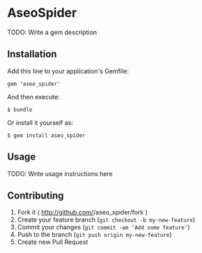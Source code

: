 # AseoSpider

TODO: Write a gem description

## Installation

Add this line to your application's Gemfile:

    gem 'aseo_spider'

And then execute:

    $ bundle

Or install it yourself as:

    $ gem install aseo_spider

## Usage

TODO: Write usage instructions here

## Contributing

1. Fork it ( http://github.com/<my-github-username>/aseo_spider/fork )
2. Create your feature branch (`git checkout -b my-new-feature`)
3. Commit your changes (`git commit -am 'Add some feature'`)
4. Push to the branch (`git push origin my-new-feature`)
5. Create new Pull Request
